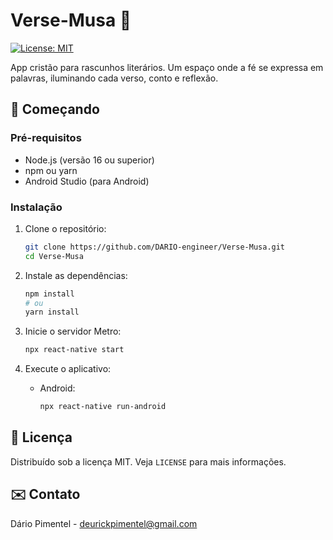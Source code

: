 # Verse-Musa 📖

[![License: MIT](https://img.shields.io/badge/License-MIT-yellow.svg)](https://opensource.org/licenses/MIT)

App cristão para rascunhos literários. Um espaço onde a fé se expressa em palavras, iluminando cada verso, conto e reflexão.

## 🚀 Começando

### Pré-requisitos

- Node.js (versão 16 ou superior)
- npm ou yarn
- Android Studio (para Android)

### Instalação

1. Clone o repositório:
   ```bash
   git clone https://github.com/DARIO-engineer/Verse-Musa.git
   cd Verse-Musa
   ```

2. Instale as dependências:
   ```bash
   npm install
   # ou
   yarn install
   ```

3. Inicie o servidor Metro:
   ```bash
   npx react-native start
   ```

4. Execute o aplicativo:
   - Android:
     ```bash
     npx react-native run-android
     ```

## 📄 Licença

Distribuído sob a licença MIT. Veja `LICENSE` para mais informações.

## ✉️ Contato

Dário Pimentel - deurickpimentel@gmail.com

